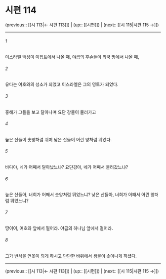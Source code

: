 # 시편 114

(previous:: [[시 113|← 시편 113]]) | (up:: [[시편]]) | (next:: [[시 115|시편 115 →]])

***




###### 1 

이스라엘 백성이 이집트에서 나올 때, 야곱의 후손들이 외국 땅에서 나올 때, 



###### 2 

유다는 여호와의 성소가 되었고 이스라엘은 그의 영토가 되었다. 



###### 3 

홍해가 그들을 보고 달아나며 요단 강물이 물러가고 



###### 4 

높은 산들이 숫양처럼 뛰며 낮은 산들이 어린 양처럼 뛰었다. 



###### 5 

바다야, 네가 어째서 달아났느냐? 요단강아, 네가 어째서 물러갔느냐? 



###### 6 

높은 산들아, 너희가 어째서 숫양처럼 뛰었느냐? 낮은 산들아, 너희가 어째서 어린 양처럼 뛰었느냐? 



###### 7 

땅이여, 여호와 앞에서 떨어라. 야곱의 하나님 앞에서 떨어라. 



###### 8 

그가 반석을 연못이 되게 하시고 단단한 바위에서 샘물이 솟아나게 하셨다.

***

(previous:: [[시 113|← 시편 113]]) | (up:: [[시편]]) | (next:: [[시 115|시편 115 →]])
